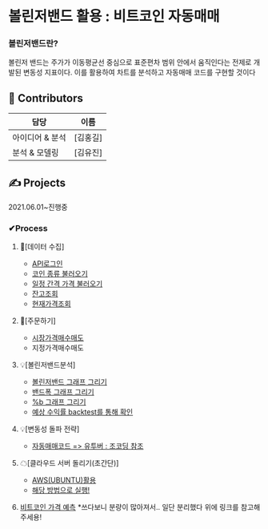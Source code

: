 # 볼린저밴드 활용 : 비트코인 자동매매


### 볼린저밴드란?
볼린저 밴드는 주가가 이동평균선 중심으로 표준편차 범위 안에서 움직인다는 전제로 개발된 변동성 지표이다.
이를 활용하여 차트를 분석하고 자동매매 코드를 구현할 것이다

## 🙋 Contributors
|담당|이름|
|---|---|
|아이디어 & 분석|[김홍길]
|분석 & 모델링|[김유진]

## ✍️ Projects

2021.06.01~진행중


### ✔Process

1. 💾[데이터 수집]
    * [API로그인](https://github.com/youjin2github/autotrade/blob/main/login.py)
    * [코인 종류 불러오기](https://github.com/youjin2github/autotrade/blob/main/coinlist.py)
    * [일정 간격 가격 불러오기](https://github.com/youjin2github/autotrade/blob/main/%EC%9D%BC%EC%A0%95%20%EA%B0%84%EA%B2%A9%20%EB%8D%B0%EC%9D%B4%ED%84%B0%20%EB%B6%88%EB%9F%AC%EC%98%A4%EA%B8%B0.py)
    * [잔고조회](https://github.com/youjin2github/autotrade/blob/main/%EC%9E%94%EA%B3%A0%EC%A1%B0%ED%9A%8C.py)
    * [현재가격조회](https://github.com/youjin2github/autotrade/blob/main/%ED%98%84%EC%9E%AC%EA%B0%80%EA%B2%A9%EB%B6%88%EB%9F%AC%EC%98%A4%EA%B8%B0.py)
   
   
2. 🧩[주문하기]
    * [시장가격매수매도](https://github.com/youjin2github/autotrade/blob/main/%EC%8B%9C%EC%9E%A5%EA%B0%80%20%EC%A3%BC%EB%AC%B8%ED%95%98%EA%B8%B0.py)
    * 지정가격매수매도
    

3. 💡[볼린저밴드분석]
    * [볼린저밴드 그래프 그리기](https://github.com/youjin2github/autotrade/blob/main/%EA%B7%B8%EB%9E%98%ED%94%84%EA%B7%B8%EB%A6%AC%EA%B8%B0.py)
    * [밴드폭 그래프 그리기](https://github.com/youjin2github/autotrade/blob/main/%EB%B0%B4%EB%93%9C%ED%8F%AD%2Cpy)
    * [%b 그래프 그리기](https://github.com/youjin2github/autotrade/blob/main/%25b.py)
    * [예상 수익률 backtest를 통해 확인](https://github.com/youjin2github/autotrade/blob/main/backtest.py)


4. 💡[변동성 돌파 전략]
    * [자동매매코드 => 유투버 : 조코딩 참조](https://github.com/youjin2github/autotrade/blob/main/bitcoinAutoTrade.py)


5. ☁[클라우드 서버 돌리기(초간단)]
    * [AWS(UBUNTU)활용](https://ap-northeast-2.console.aws.amazon.com/ec2/v2/home?region=ap-northeast-2#Home:)
    * [해당 방법으로 실행!](https://github.com/youjin2github/autotrade/blob/main/%ED%81%B4%EB%9D%BC%EC%9A%B0%EB%93%9C%20%EC%84%9C%EB%B2%84%20AWS(UBUNTU))

6. [비트코인 가격 예측](https://github.com/youjin2github/TensorFlow/blob/main/%EB%B9%84%ED%8A%B8%EC%BD%94%EC%9D%B8%20%EA%B0%80%EA%B2%A9%20%EC%98%88%EC%B8%A1.ipynb)
    *쓰다보니 분량이 많아져서.. 일단 분리했다 위에 링크를 참고해주세용!
